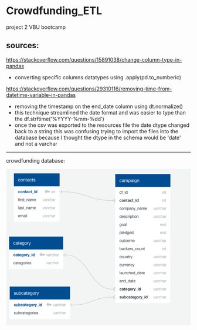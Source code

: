 # Crowdfunding_ETL
project 2 VBU bootcamp


## sources: 
https://stackoverflow.com/questions/15891038/change-column-type-in-pandas
- converting specific columns datatypes using .apply(pd.to_numberic)

https://stackoverflow.com/questions/29310116/removing-time-from-datetime-variable-in-pandas
- removing the timestamp on the end_date column using dt.normalize()
- this technique streamlined the date format and was easier to type than the df.strftime('%YYYY-%mm-%dd')
- once the csv was exported to the resources file the date dtype changed back to a string this was confusing trying to import the files into the database because I thought the dtype in the schema would be 'date' and not a varchar
-----------------------------------------------------------------------------------
crowdfunding database:

![Alt text](/ETL_ERD.png?raw=true "Schema ERD")
